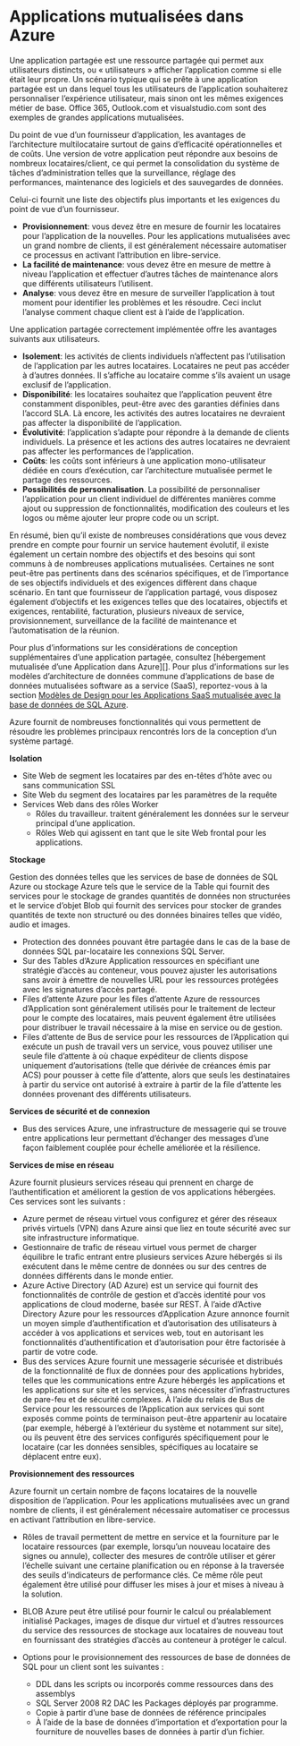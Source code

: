 <properties
    pageTitle="Modèle d’Application Web de mutualisée | Microsoft Azure"
    description="Rechercher des présentations architecturales et des modèles de conception qui décrivent comment implémenter une application web de mutualisée dans Azure."
    services=""
    documentationCenter=".net"
    authors="wadepickett" 
    manager="wpickett"
    editor=""/>

<tags
    ms.service="active-directory"
    ms.workload="identity"
    ms.tgt_pltfrm="na"
    ms.devlang="dotnet"
    ms.topic="article"
    ms.date="06/05/2015"
    ms.author="wpickett"/>

# <a name="multitenant-applications-in-azure"></a>Applications mutualisées dans Azure

Une application partagée est une ressource partagée qui permet aux utilisateurs distincts, ou « utilisateurs » afficher l’application comme si elle était leur propre. Un scénario typique qui se prête à une application partagée est un dans lequel tous les utilisateurs de l’application souhaiterez personnaliser l’expérience utilisateur, mais sinon ont les mêmes exigences métier de base. Office 365, Outlook.com et visualstudio.com sont des exemples de grandes applications mutualisées.

Du point de vue d’un fournisseur d’application, les avantages de l’architecture multilocataire surtout de gains d’efficacité opérationnelles et de coûts. Une version de votre application peut répondre aux besoins de nombreux locataires/client, ce qui permet la consolidation du système de tâches d’administration telles que la surveillance, réglage des performances, maintenance des logiciels et des sauvegardes de données.

Celui-ci fournit une liste des objectifs plus importants et les exigences du point de vue d’un fournisseur.

- **Provisionnement**: vous devez être en mesure de fournir les locataires pour l’application de la nouvelles.  Pour les applications mutualisées avec un grand nombre de clients, il est généralement nécessaire automatiser ce processus en activant l’attribution en libre-service.
- **La facilité de maintenance**: vous devez être en mesure de mettre à niveau l’application et effectuer d’autres tâches de maintenance alors que différents utilisateurs l’utilisent.
- **Analyse**: vous devez être en mesure de surveiller l’application à tout moment pour identifier les problèmes et les résoudre. Ceci inclut l’analyse comment chaque client est à l’aide de l’application.

Une application partagée correctement implémentée offre les avantages suivants aux utilisateurs.

- **Isolement**: les activités de clients individuels n’affectent pas l’utilisation de l’application par les autres locataires. Locataires ne peut pas accéder à d’autres données. Il s’affiche au locataire comme s’ils avaient un usage exclusif de l’application.
- **Disponibilité**: les locataires souhaitez que l’application peuvent être constamment disponibles, peut-être avec des garanties définies dans l’accord SLA. Là encore, les activités des autres locataires ne devraient pas affecter la disponibilité de l’application.
- **Évolutivité**: l’application s’adapte pour répondre à la demande de clients individuels. La présence et les actions des autres locataires ne devraient pas affecter les performances de l’application.
- **Coûts**: les coûts sont inférieurs à une application mono-utilisateur dédiée en cours d’exécution, car l’architecture mutualisée permet le partage des ressources.
- **Possibilités de personnalisation**. La possibilité de personnaliser l’application pour un client individuel de différentes manières comme ajout ou suppression de fonctionnalités, modification des couleurs et les logos ou même ajouter leur propre code ou un script.

En résumé, bien qu’il existe de nombreuses considérations que vous devez prendre en compte pour fournir un service hautement évolutif, il existe également un certain nombre des objectifs et des besoins qui sont communs à de nombreuses applications mutualisées. Certaines ne sont peut-être pas pertinents dans des scénarios spécifiques, et de l’importance de ses objectifs individuels et des exigences diffèrent dans chaque scénario. En tant que fournisseur de l’application partagé, vous disposez également d’objectifs et les exigences telles que des locataires, objectifs et exigences, rentabilité, facturation, plusieurs niveaux de service, provisionnement, surveillance de la facilité de maintenance et l’automatisation de la réunion.

Pour plus d’informations sur les considérations de conception supplémentaires d’une application partagée, consultez [hébergement mutualisée d’une Application dans Azure][]. Pour plus d’informations sur les modèles d’architecture de données commune d’applications de base de données mutualisées software as a service (SaaS), reportez-vous à la section [Modèles de Design pour les Applications SaaS mutualisée avec la base de données de SQL Azure](./sql-database/sql-database-design-patterns-multi-tenancy-saas-applications.md). 

Azure fournit de nombreuses fonctionnalités qui vous permettent de résoudre les problèmes principaux rencontrés lors de la conception d’un système partagé.

**Isolation**

- Site Web de segment les locataires par des en-têtes d’hôte avec ou sans communication SSL
- Site Web du segment des locataires par les paramètres de la requête
- Services Web dans des rôles Worker
    - Rôles du travailleur. traitent généralement les données sur le serveur principal d’une application.
    - Rôles Web qui agissent en tant que le site Web frontal pour les applications.

**Stockage**

Gestion des données telles que les services de base de données de SQL Azure ou stockage Azure tels que le service de la Table qui fournit des services pour le stockage de grandes quantités de données non structurées et le service d’objet Blob qui fournit des services pour stocker de grandes quantités de texte non structuré ou des données binaires telles que vidéo, audio et images.

- Protection des données pouvant être partagée dans le cas de la base de données SQL par-locataire les connexions SQL Server.
- Sur des Tables d’Azure Application ressources en spécifiant une stratégie d’accès au conteneur, vous pouvez ajuster les autorisations sans avoir à émettre de nouvelles URL pour les ressources protégées avec les signatures d’accès partagé.
- Files d’attente Azure pour les files d’attente Azure de ressources d’Application sont généralement utilisés pour le traitement de lecteur pour le compte des locataires, mais peuvent également être utilisées pour distribuer le travail nécessaire à la mise en service ou de gestion.
- Files d’attente de Bus de service pour les ressources de l’Application qui exécute un push de travail vers un service, vous pouvez utiliser une seule file d’attente à où chaque expéditeur de clients dispose uniquement d’autorisations (telle que dérivée de créances émis par ACS) pour pousser à cette file d’attente, alors que seuls les destinataires à partir du service ont autorisé à extraire à partir de la file d’attente les données provenant des différents utilisateurs.


**Services de sécurité et de connexion**

- Bus des services Azure, une infrastructure de messagerie qui se trouve entre applications leur permettant d’échanger des messages d’une façon faiblement couplée pour échelle améliorée et la résilience.

**Services de mise en réseau**

Azure fournit plusieurs services réseau qui prennent en charge de l’authentification et améliorent la gestion de vos applications hébergées. Ces services sont les suivants :

- Azure permet de réseau virtuel vous configurez et gérer des réseaux privés virtuels (VPN) dans Azure ainsi que liez en toute sécurité avec sur site infrastructure informatique.
- Gestionnaire de trafic de réseau virtuel vous permet de charger équilibre le trafic entrant entre plusieurs services Azure hébergés si ils exécutent dans le même centre de données ou sur des centres de données différents dans le monde entier.
- Azure Active Directory (AD Azure) est un service qui fournit des fonctionnalités de contrôle de gestion et d’accès identité pour vos applications de cloud moderne, basée sur REST. À l’aide d’Active Directory Azure pour les ressources d’Application Azure annonce fournit un moyen simple d’authentification et d’autorisation des utilisateurs à accéder à vos applications et services web, tout en autorisant les fonctionnalités d’authentification et d’autorisation pour être factorisée à partir de votre code.
- Bus des services Azure fournit une messagerie sécurisée et distribués de la fonctionnalité de flux de données pour des applications hybrides, telles que les communications entre Azure hébergés les applications et les applications sur site et les services, sans nécessiter d’infrastructures de pare-feu et de sécurité complexes. À l’aide du relais de Bus de Service pour les ressources de l’Application aux services qui sont exposés comme points de terminaison peut-être appartenir au locataire (par exemple, hébergé à l’extérieur du système et notamment sur site), ou ils peuvent être des services configurés spécifiquement pour le locataire (car les données sensibles, spécifiques au locataire se déplacent entre eux).



**Provisionnement des ressources**

Azure fournit un certain nombre de façons locataires de la nouvelle disposition de l’application. Pour les applications mutualisées avec un grand nombre de clients, il est généralement nécessaire automatiser ce processus en activant l’attribution en libre-service.

- Rôles de travail permettent de mettre en service et la fourniture par le locataire ressources (par exemple, lorsqu’un nouveau locataire des signes ou annule), collecter des mesures de contrôle utiliser et gérer l’échelle suivant une certaine planification ou en réponse à la traversée des seuils d’indicateurs de performance clés. Ce même rôle peut également être utilisé pour diffuser les mises à jour et mises à niveau à la solution.
- BLOB Azure peut être utilisé pour fournir le calcul ou préalablement initialisé Packages, images de disque dur virtuel et d’autres ressources du service des ressources de stockage aux locataires de nouveau tout en fournissant des stratégies d’accès au conteneur à protéger le calcul.
- Options pour le provisionnement des ressources de base de données de SQL pour un client sont les suivantes :

    -   DDL dans les scripts ou incorporés comme ressources dans des assemblys
    -   SQL Server 2008 R2 DAC les Packages déployés par programme.
    -   Copie à partir d’une base de données de référence principales
    -   À l’aide de la base de données d’importation et d’exportation pour la fourniture de nouvelles bases de données à partir d’un fichier.



<!--links-->

[Hébergement d’une Application partagée sur Azure]: http://msdn.microsoft.com/library/hh534480.aspx
[Designing Multitenant Applications on Azure]: http://msdn.microsoft.com/library/windowsazure/hh689716
